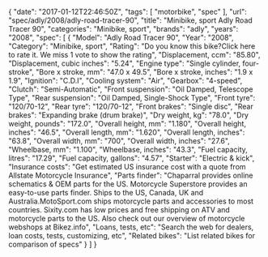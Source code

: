 {
    "date": "2017-01-12T22:46:50Z",
    "tags": [
        "motorbike",
        "spec"
    ],
    "url": "spec\/adly\/2008\/adly-road-tracer-90",
    "title": "Minibike, sport Adly Road Tracer 90",
    "categories": "Minibike, sport",
    "brands": "adly",
    "years": "2008",
    "spec": [
        {
            "Model": "Adly Road Tracer 90",
            "Year": "2008",
            "Category": "Minibike, sport",
            "Rating": "Do you know this bike?Click here to rate it. We miss 1 vote to show the rating",
            "Displacement, ccm": "85.80",
            "Displacement, cubic inches": "5.24",
            "Engine type": "Single cylinder, four-stroke",
            "Bore x stroke, mm": "47.0 x 49.5",
            "Bore x stroke, inches": "1.9 x 1.9",
            "Ignition": "C.D.I",
            "Cooling system": "Air",
            "Gearbox": "4-speed",
            "Clutch": "Semi-Automatic",
            "Front suspension": "Oil Damped, Telescope Type",
            "Rear suspension": "Oil Damped, Single-Shock Type",
            "Front tyre": "120\/70-12",
            "Rear tyre": "120\/70-12",
            "Front brakes": "Single disc",
            "Rear brakes": "Expanding brake (drum brake)",
            "Dry weight, kg": "78.0",
            "Dry weight, pounds": "172.0",
            "Overall height, mm": "1.180",
            "Overall height, inches": "46.5",
            "Overall length, mm": "1.620",
            "Overall length, inches": "63.8",
            "Overall width, mm": "700",
            "Overall width, inches": "27.6",
            "Wheelbase, mm": "1.100",
            "Wheelbase, inches": "43.3",
            "Fuel capacity, litres": "17.29",
            "Fuel capacity, gallons": "4.57",
            "Starter": "Electric & kick",
            "Insurance costs": "Get estimated US insurance cost with a quote from Allstate Motorcycle Insurance",
            "Parts finder": "Chaparral provides online schematics & OEM parts for the US.   Motorcycle Superstore provides an easy-to-use parts finder. Ships to the US, Canada, UK and Australia.MotoSport.com ships motorcycle parts and accessories to most countries.    Sixity.com has low prices and free shipping on ATV and motorcycle parts to the US. Also check out our overview of motorcycle webshops at Bikez.info",
            "Loans, tests, etc": "Search the web for dealers, loan costs, tests, customizing, etc",
            "Related bikes": "List related bikes for comparison of specs"
        }
    ]
}